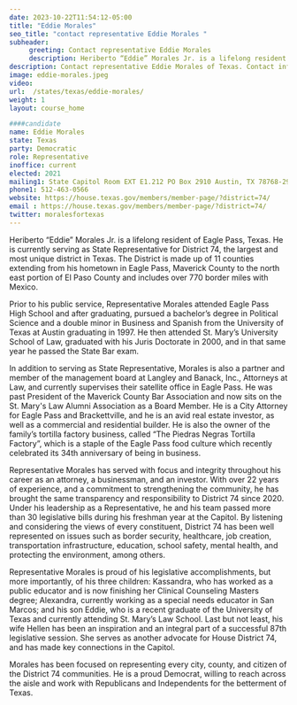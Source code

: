 ```yaml
---
date: 2023-10-22T11:54:12-05:00
title: "Eddie Morales"
seo_title: "contact representative Eddie Morales "
subheader:
     greeting: Contact representative Eddie Morales
     description: Heriberto “Eddie” Morales Jr. is a lifelong resident of Eagle Pass, Texas. He is currently serving as State Representative for District 74, the largest and most unique district in Texas.
description: Contact representative Eddie Morales of Texas. Contact information for Eddie Morales includes email address, phone number, and mailing address.
image: eddie-morales.jpeg
video:
url:  /states/texas/eddie-morales/
weight: 1
layout: course_home

####candidate
name: Eddie Morales
state: Texas
party: Democratic
role: Representative
inoffice: current
elected: 2021
mailing1: State Capitol Room EXT E1.212 PO Box 2910 Austin, TX 78768-2910
phone1: 512-463-0566
website: https://house.texas.gov/members/member-page/?district=74/
email : https://house.texas.gov/members/member-page/?district=74/
twitter: moralesfortexas
---
```


Heriberto “Eddie” Morales Jr. is a lifelong resident of Eagle Pass, Texas. He is currently serving as State Representative for District 74, the largest and most unique district in Texas. The District is made up of 11 counties extending from his hometown in Eagle Pass, Maverick County to the north east portion of El Paso County and includes over 770 border miles with Mexico.

Prior to his public service, Representative Morales attended Eagle Pass High School and after graduating, pursued a bachelor’s degree in Political Science and a double minor in Business and Spanish from the University of Texas at Austin graduating in 1997. He then attended St. Mary’s University School of Law, graduated with his Juris Doctorate in 2000, and in that same year he passed the State Bar exam.

In addition to serving as State Representative, Morales is also a partner and member of the management board at Langley and Banack, Inc., Attorneys at Law, and currently supervises their satellite office in Eagle Pass. He was past President of the Maverick County Bar Association and now sits on the St. Mary's Law Alumni Association as a Board Member. He is a City Attorney for Eagle Pass and Brackettville, and he is an avid real estate investor, as well as a commercial and residential builder. He is also the owner of the family’s tortilla factory business, called “The Piedras Negras Tortilla Factory”, which is a staple of the Eagle Pass food culture which recently celebrated its 34th anniversary of being in business.

Representative Morales has served with focus and integrity throughout his career as an attorney, a businessman, and an investor. With over 22 years of experience, and a commitment to strengthening the community, he has brought the same transparency and responsibility to District 74 since 2020. Under his leadership as a Representative, he and his team passed more than 30 legislative bills during his freshman year at the Capitol. By listening and considering the views of every constituent, District 74 has been well represented on issues such as border security, healthcare, job creation, transportation infrastructure, education, school safety, mental health, and protecting the environment, among others.

Representative Morales is proud of his legislative accomplishments, but more importantly, of his three children: Kassandra, who has worked as a public educator and is now finishing her Clinical Counseling Masters degree; Alexandra, currently working as a special needs educator in San Marcos; and his son Eddie, who is a recent graduate of the University of Texas and currently attending St. Mary’s Law School. Last but not least, his wife Hellen has been an inspiration and an integral part of a successful 87th legislative session. She serves as another advocate for House District 74, and has made key connections in the Capitol.

Morales has been focused on representing every city, county, and citizen of the District 74 communities. He is a proud Democrat, willing to reach across the aisle and work with Republicans and Independents for the betterment of Texas.
